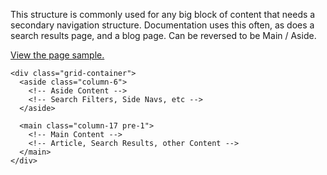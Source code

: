 
This structure is commonly used for any big block of content that needs a secondary navigation structure. Documentation uses this often, as does a search results page, and a blog page. Can be reversed to be Main / Aside.

[View the page sample.](./aside-main/)

```
<div class="grid-container">
  <aside class="column-6">
	<!-- Aside Content -->
	<!-- Search Filters, Side Navs, etc -->
  </aside>

  <main class="column-17 pre-1">
    <!-- Main Content -->
	<!-- Article, Search Results, other Content -->
  </main>
</div>
```
